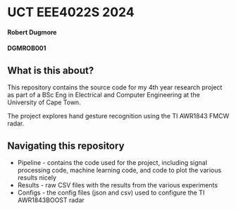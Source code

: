 # UCT EEE4022S 2024
#### Robert Dugmore
#### DGMROB001

## What is this about?

This repository contains the source code for my 4th year research project as part of a BSc Eng in Electrical and Computer Engineering at the University of Cape Town.

The project explores hand gesture recognition using the TI AWR1843 FMCW radar.

## Navigating this repository

* Pipeline - contains the code used for the project, including signal processing code, machine learning code, and code to plot the various results nicely
* Results - raw CSV files with the results from the various experiments
* Configs - the config files (json and csv) used to configure the TI AWR1843BOOST radar